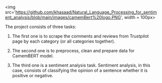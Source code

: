 <img src='https://github.com/khasaad/Natural_Language_Processing_for_sentiment_analysis/blob/main/images/camemBert%20logo.PNG', width = 100px>

The project consists of three tasks:


1. The first one is to scrape the comments and reviews from Trustpilot page by each category (or all categories together). 

2. The second one is to preprocess, clean and prepare data for CamemBERT model.

3. The third one is a sentiment analysis task. Sentiment analysis, in this case, consists of classifying the opinion of a sentence whether it is positive or negative.
